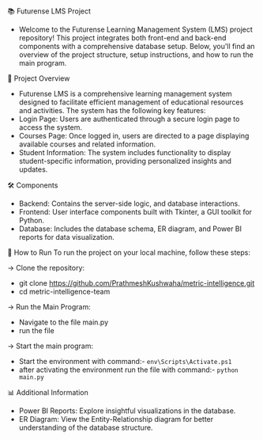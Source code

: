 📚 Futurense LMS Project
- Welcome to the Futurense Learning Management System (LMS) project repository! This project integrates both front-end and back-end components with a comprehensive database setup. Below, you'll find an overview of the project structure, setup instructions, and how to run the main program.



🌟 Project Overview
- Futurense LMS is a comprehensive learning management system designed to facilitate efficient management of educational resources and activities. The system has the following key features:
- Login Page: Users are authenticated through a secure login page to access the system.
- Courses Page: Once logged in, users are directed to a page displaying available courses and related information.
- Student Information: The system includes functionality to display student-specific information, providing personalized insights and updates.




🛠️ Components
- Backend: Contains the server-side logic, and database interactions.
- Frontend: User interface components built with Tkinter, a GUI toolkit for Python.
- Database: Includes the database schema, ER diagram, and Power BI reports for data visualization.



🚀 How to Run
To run the project on your local machine, follow these steps:



-> Clone the repository:
- git clone https://github.com/PrathmeshKushwaha/metric-intelligence.git
- cd metric-intelligence-team


-> Run the Main Program:
- Navigate to the file main.py
- run the file 



-> Start the main program:
- Start the environment with command:- ```env\Scripts\Activate.ps1```
- after activating the environment run the file with command:- ```python main.py```




📊 Additional Information
- Power BI Reports: Explore insightful visualizations in the database.
- ER Diagram: View the Entity-Relationship diagram for better understanding of the database structure.






